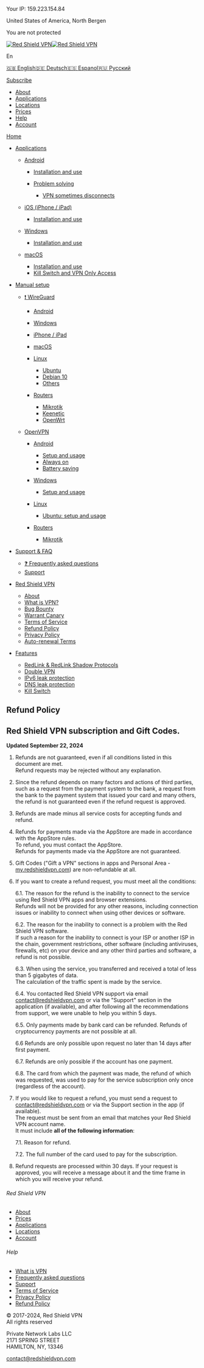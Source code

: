 Your IP: 159.223.154.84

United States of America, North Bergen

You are not protected

[![Red Shield VPN](/_nuxt/logo.6cef71f7.png)![Red Shield VPN](/_nuxt/logo_short.c94cb288.png)](https://redshieldvpn.com/en)

En

[🇬🇧 English](javascript:;)[🇩🇪 Deutsch](javascript:;)[🇪🇸 Espanol](javascript:;)[🇷🇺 Русский](javascript:;)

[Subscribe](https://my.redshieldvpn.com/register)

* [About](https://redshieldvpn.com/en#about)
* [Applications](https://redshieldvpn.com/en#devices)
* [Locations](https://redshieldvpn.com/en#locations)
* [Prices](https://redshieldvpn.com/en#prices)
* [Help](https://redshieldvpn.com/en/help)
* [Account](https://my.redshieldvpn.com/)

[Home](https://redshieldvpn.com/en)

* [Applications](javascript:;)
    
    * [Android](javascript:;)
        
        * [Installation and use](https://redshieldvpn.com/en/help/apps/android/install)
        * [Problem solving](javascript:;)
            
            * [VPN sometimes disconnects](https://redshieldvpn.com/en/help/apps/android/issues/disconnects)
            
        
    * [iOS (iPhone / iPad)](javascript:;)
        
        * [Installation and use](https://redshieldvpn.com/en/help/apps/ios/install)
        
    * [Windows](javascript:;)
        
        * [Installation and use](https://redshieldvpn.com/en/help/apps/windows/install)
        
    * [macOS](javascript:;)
        
        * [Installation and use](https://redshieldvpn.com/en/help/apps/macos/install)
        * [Kill Switch and VPN Only Access](https://redshieldvpn.com/en/help/apps/macos/killswitch)
        
    
* [Manual setup](javascript:;)
    
    * [❗ WireGuard](javascript:;)
        
        * [Android](https://redshieldvpn.com/en/help/manual/wireguard/android)
        * [Windows](https://redshieldvpn.com/en/help/manual/wireguard/windows)
        * [iPhone / iPad](https://redshieldvpn.com/en/help/manual/wireguard/ios)
        * [macOS](https://redshieldvpn.com/en/help/manual/wireguard/mac)
        * [Linux](javascript:;)
            
            * [Ubuntu](https://redshieldvpn.com/en/help/manual/wireguard/linux/ubuntu)
            * [Debian 10](https://redshieldvpn.com/en/help/manual/wireguard/linux/debian10)
            * [Others](https://redshieldvpn.com/en/help/manual/wireguard/linux/others)
            
        * [Routers](javascript:;)
            
            * [Mikrotik](https://redshieldvpn.com/en/help/manual/wireguard/routers/mikrotik)
            * [Keenetic](https://redshieldvpn.com/en/help/manual/wireguard/routers/keenetic)
            * [OpenWrt](https://redshieldvpn.com/en/help/manual/wireguard/routers/openwrt)
            
        
    * [OpenVPN](javascript:;)
        
        * [Android](javascript:;)
            
            * [Setup and usage](https://redshieldvpn.com/en/help/manual/openvpn/android/setup)
            * [Always on](https://redshieldvpn.com/en/help/manual/openvpn/android/alwayson)
            * [Battery saving](https://redshieldvpn.com/en/help/manual/openvpn/android/battery)
            
        * [Windows](javascript:;)
            
            * [Setup and usage](https://redshieldvpn.com/en/help/manual/openvpn/windows/setup)
            
        * [Linux](javascript:;)
            
            * [Ubuntu: setup and usage](https://redshieldvpn.com/en/help/manual/openvpn/linux/ubuntu)
            
        * [Routers](javascript:;)
            
            * [Mikrotik](https://redshieldvpn.com/en/help/manual/openvpn/routers/mikrotik)
            
        
    
* [Support & FAQ](javascript:;)
    
    * [❓ Frequently asked questions](https://redshieldvpn.com/en/help/faq/service)
    * [Support](https://redshieldvpn.com/en/help/faq/support)
    
* [Red Shield VPN](javascript:;)
    
    * [About](https://redshieldvpn.com/en/help/description/about)
    * [What is VPN?](https://redshieldvpn.com/en/help/description/whatisvpn)
    * [Bug Bounty](https://redshieldvpn.com/en/help/description/bb)
    * [Warrant Canary](https://redshieldvpn.com/en/help/description/warrant_canary)
    * [Terms of Service](https://redshieldvpn.com/en/help/description/tos)
    * [Refund Policy](https://redshieldvpn.com/en/help/description/rp)
    * [Privacy Policy](https://redshieldvpn.com/en/help/description/pp)
    * [Auto-renewal Terms](https://redshieldvpn.com/en/help/description/art)
    
* [Features](javascript:;)
    
    * [RedLink & RedLink Shadow Protocols](https://redshieldvpn.com/en/help/features/redlink)
    * [Double VPN](https://redshieldvpn.com/en/help/features/double_vpn)
    * [IPv6 leak protection](https://redshieldvpn.com/en/help/features/ipv6leak)
    * [DNS leak protection](https://redshieldvpn.com/en/help/features/dnsleak)
    * [Kill Switch](https://redshieldvpn.com/en/help/features/killswitch)
    

Refund Policy
-------------

Red Shield VPN subscription and Gift Codes.
-------------------------------------------

**Updated September 22, 2024**  

1. Refunds are not guaranteed, even if all conditions listed in this document are met.  
    Refund requests may be rejected without any explanation.  
    
2. Since the refund depends on many factors and actions of third parties, such as a request from the payment system to the bank, a request from the bank to the payment system that issued your card and many others, the refund is not guaranteed even if the refund request is approved.  
    
3. Refunds are made minus all service costs for accepting funds and refund.  
    
4. Refunds for payments made via the AppStore are made in accordance with the AppStore rules.  
    To refund, you must contact the AppStore.  
    Refunds for payments made via the AppStore are not guaranteed.  
    
5. Gift Codes ("Gift a VPN" sections in apps and Personal Area - [my.redshieldvpn.com](http://my.redshieldvpn.com/)) are non-refundable at all.  
    
6. If you want to create a refund request, you must meet all the conditions:  
      
    6.1. The reason for the refund is the inability to connect to the service using Red Shield VPN apps and browser extensions.  
    Refunds will not be provided for any other reasons, including connection issues or inability to connect when using other devices or software.  
      
    6.2. The reason for the inability to connect is a problem with the Red Shield VPN software.  
    If such a reason for the inability to connect is your ISP or another ISP in the chain, government restrictions, other software (including antiviruses, firewalls, etc) on your device and any other third parties and software, a refund is not possible.  
      
    6.3. When using the service, you transferred and received a total of less than 5 gigabytes of data.  
    The calculation of the traffic spent is made by the service.  
      
    6.4. You contacted Red Shield VPN support via email [contact@redshieldvpn.com](mailto:contact@redshieldvpn.com) or via the "Support" section in the application (if available), and after following all the recommendations from support, we were unable to help you within 5 days.  
      
    6.5. Only payments made by bank card can be refunded. Refunds of cryptocurrency payments are not possible at all.  
      
    6.6 Refunds are only possible upon request no later than 14 days after first payment.  
      
    6.7. Refunds are only possible if the account has one payment.  
      
    6.8. The card from which the payment was made, the refund of which was requested, was used to pay for the service subscription only once (regardless of the account).  
    
7. If you would like to request a refund, you must send a request to [contact@redshieldvpn.com](mailto:contact@redshieldvpn.com) or via the Support section in the app (if available).  
    The request must be sent from an email that matches your Red Shield VPN account name.  
    It must include **all of the following information**:  
      
    7.1. Reason for refund.  
      
    7.2. The full number of the card used to pay for the subscription.  
    
8. Refund requests are processed within 30 days. If your request is approved, you will receive a message about it and the time frame in which you will receive your refund.
    

###### Red Shield VPN

* [About](https://redshieldvpn.com/en/help/description/about)
* [Prices](https://redshieldvpn.com/en#prices)
* [Applications](https://redshieldvpn.com/en#devices)
* [Locations](https://redshieldvpn.com/en#locations)
* [Account](https://my.redshieldvpn.com/)

###### Help

* [What is VPN](https://redshieldvpn.com/en/help/description/whatisvpn)
* [Frequently asked questions](https://redshieldvpn.com/en/help/faq/service)
* [Support](https://redshieldvpn.com/en/help/faq/support)
* [Terms of Service](https://redshieldvpn.com/en/tos)
* [Privacy Policy](https://redshieldvpn.com/en/pp)
* [Refund Policy](https://redshieldvpn.com/en/help/description/rp)

© 2017-2024, Red Shield VPN  
All rights reserved  
  
Private Network Labs LLC  
2171 SPRING STREET  
HAMILTON, NY, 13346  
  
[contact@redshieldvpn.com](mailto:contact@redshieldvpn.com)  

[](tg://resolve?domain=redshieldvpn)[](https://www.facebook.com/pages/category/Science--Technology---Engineering/Red-Shield-VPN-101014258248527/)[](https://twitter.com/redshieldvpn)